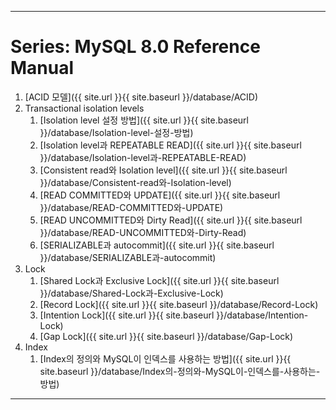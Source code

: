 
---

# Series: MySQL 8.0 Reference Manual

1. [ACID 모델]({{ site.url }}{{ site.baseurl }}/database/ACID)
2. Transactional isolation levels
   1. [Isolation level 설정 방법]({{ site.url }}{{ site.baseurl }}/database/Isolation-level-설정-방법)
   2. [Isolation level과 REPEATABLE READ]({{ site.url }}{{ site.baseurl }}/database/Isolation-level과-REPEATABLE-READ)
   3. [Consistent read와 Isolation level]({{ site.url }}{{ site.baseurl }}/database/Consistent-read와-Isolation-level)
   4. [READ COMMITTED와 UPDATE]({{ site.url }}{{ site.baseurl }}/database/READ-COMMITTED와-UPDATE)
   5. [READ UNCOMMITTED와 Dirty Read]({{ site.url }}{{ site.baseurl }}/database/READ-UNCOMMITTED와-Dirty-Read)
   6. [SERIALIZABLE과 autocommit]({{ site.url }}{{ site.baseurl }}/database/SERIALIZABLE과-autocommit)
3. Lock
   1. [Shared Lock과 Exclusive Lock]({{ site.url }}{{ site.baseurl }}/database/Shared-Lock과-Exclusive-Lock)
   2. [Record Lock]({{ site.url }}{{ site.baseurl }}/database/Record-Lock)
   3. [Intention Lock]({{ site.url }}{{ site.baseurl }}/database/Intention-Lock)
   4. [Gap Lock]({{ site.url }}{{ site.baseurl }}/database/Gap-Lock)
4. Index
   1. [Index의 정의와 MySQL이 인덱스를 사용하는 방법]({{ site.url }}{{ site.baseurl }}/database/Index의-정의와-MySQL이-인덱스를-사용하는-방법)

---
<br>